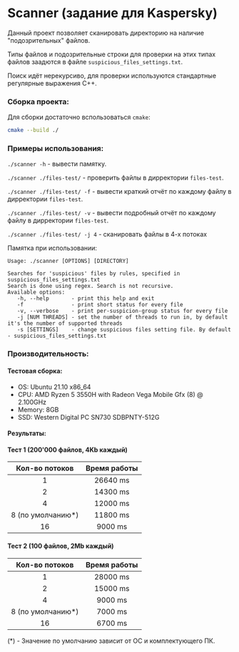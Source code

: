 # Scanner (задание для Kaspersky)

Данный проект позволяет сканировать директорию на наличие "подозрительных" файлов.

Типы файлов и подозрительные строки для проверки на этих типах файлов заадются в файле `suspicious_files_settings.txt`.

Поиск идёт нерекурсиво, для проверки используются стандартные регулярные выражения С++.

### Сборка проекта:

Для сборки достаточно вспользоваться `cmake`:

```bash
cmake --build ./
```

### Примеры использования:

`./scanner -h` - вывести памятку.

`./scanner ./files-test/` - проверить файлы в дирректории `files-test`.

`./scanner ./files-test/ -f` - вывести краткий отчёт по каждому файлу в дирректории `files-test`.

`./scanner ./files-test/ -v` - вывести подробный отчёт по каждому файлу в дирректории `files-test`.

`./scanner ./files-test/ -j 4` - сканировать файлы в 4-х потоках



Памятка при использовании:

```text
Usage: ./scanner [OPTIONS] [DIRECTORY]

Searches for 'suspicious' files by rules, specified in suspicious_files_settings.txt
Search is done using regex. Search is not recursive.
Available options:
   -h, --help       - print this help and exit
   -f               - print short status for every file
   -v, --verbose    - print per-suspicion-group status for every file
   -j [NUM THREADS] - set the number of threads to run in, by default it's the number of supported threads
   -s [SETTINGS]    - change suspicious files setting file. By default - suspicious_files_settings.txt
```

### Производительность:

#### Тестовая сборка:

- OS: Ubuntu 21.10 x86_64
- CPU: AMD Ryzen 5 3550H with Radeon Vega Mobile Gfx (8) @ 2.100GHz
- Memory: 8GB
- SSD: Western Digital PC SN730 SDBPNTY-512G

#### Результаты:

#### Тест 1 (200'000 файлов, 4Kb каждый)
| Кол-во потоков   | Время работы |
|:----------------:|:------------:|
| 1                | 26640 ms     |
| 2                | 14300 ms     |
| 4                | 12000 ms     |
| 8 (по умолчанию*)| 11800 ms     |
| 16               | 9000 ms      |

#### Тест 2 (100 файлов, 2Mb каждый)
| Кол-во потоков   | Время работы |
|:----------------:|:------------:|
| 1                | 28000 ms      |
| 2                | 15000 ms     |
| 4                | 9000 ms      |
| 8 (по умолчанию*)| 7000 ms      |
| 16               | 6700 ms      |

(*) - Значение по умолчанию зависит от ОС и комплектующего ПК.
